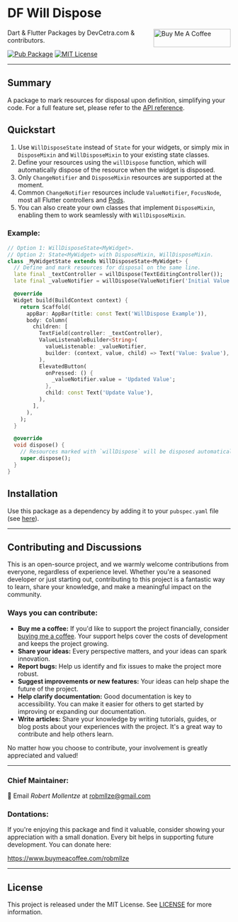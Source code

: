 # DF Will Dispose

<a href="https://www.buymeacoffee.com/robmllze" target="_blank"><img align="right" src="https://cdn.buymeacoffee.com/buttons/default-orange.png" alt="Buy Me A Coffee" height="41" width="174"></a>

Dart & Flutter Packages by DevCetra.com & contributors.

[![Pub Package](https://img.shields.io/pub/v/df_will_dispose.svg)](https://pub.dev/packages/df_will_dispose)
[![MIT License](https://img.shields.io/badge/License-MIT-blue.svg)](https://raw.githubusercontent.com/robmllze/df_will_dispose/main/LICENSE)

---

## Summary

A package to mark resources for disposal upon definition, simplifying your code. For a full feature set, please refer to the [API reference](https://pub.dev/documentation/df_will_dispose/).

## Quickstart

1. Use `WillDisposeState` instead of `State` for your widgets, or simply mix in `DisposeMixin` and `WillDisposeMixin` to your existing state classes.
2. Define your resources using the `willDispose` function, which will automatically dispose of the resource when the widget is disposed.
3. Only `ChangeNotifier` and `DisposeMixin` resources are supported at the moment.
4. Common `ChangeNotifier` resources include `ValueNotifier`, `FocusNode`, most all Flutter controllers and [Pods](https://pub.dev/packages/df_pod).
5. You can also create your own classes that implement `DisposeMixin`, enabling them to work seamlessly with `WillDisposeMixin`.

### Example:

```dart
// Option 1: WillDisposeState<MyWidget>.
// Option 2: State<MyWidget> with DisposeMixin, WillDisposeMixin.
class _MyWidgetState extends WillDisposeState<MyWidget> {
  // Define and mark resources for disposal on the same line.
  late final _textController = willDispose(TextEditingController());
  late final _valueNotifier = willDispose(ValueNotifier('Initial Value'));

  @override
  Widget build(BuildContext context) {
    return Scaffold(
      appBar: AppBar(title: const Text('WillDispose Example')),
      body: Column(
        children: [
          TextField(controller: _textController),
          ValueListenableBuilder<String>(
            valueListenable: _valueNotifier,
            builder: (context, value, child) => Text('Value: $value'),
          ),
          ElevatedButton(
            onPressed: () {
              _valueNotifier.value = 'Updated Value';
            },
            child: const Text('Update Value'),
          ),
        ],
      ),
    );
  }

  @override
  void dispose() {
    // Resources marked with `willDispose` will be disposed automatically here.
    super.dispose();
  }
}
```

## Installation

Use this package as a dependency by adding it to your `pubspec.yaml` file (see [here](https://pub.dev/packages/df_will_dispose/install)).

---

## Contributing and Discussions

This is an open-source project, and we warmly welcome contributions from everyone, regardless of experience level. Whether you're a seasoned developer or just starting out, contributing to this project is a fantastic way to learn, share your knowledge, and make a meaningful impact on the community.

### Ways you can contribute:

- **Buy me a coffee:** If you'd like to support the project financially, consider [buying me a coffee](https://www.buymeacoffee.com/robmllze). Your support helps cover the costs of development and keeps the project growing.
- **Share your ideas:** Every perspective matters, and your ideas can spark innovation.
- **Report bugs:** Help us identify and fix issues to make the project more robust.
- **Suggest improvements or new features:** Your ideas can help shape the future of the project.
- **Help clarify documentation:** Good documentation is key to accessibility. You can make it easier for others to get started by improving or expanding our documentation.
- **Write articles:** Share your knowledge by writing tutorials, guides, or blog posts about your experiences with the project. It's a great way to contribute and help others learn.

No matter how you choose to contribute, your involvement is greatly appreciated and valued!

---

### Chief Maintainer:

📧 Email _Robert Mollentze_ at robmllze@gmail.com

### Dontations:

If you're enjoying this package and find it valuable, consider showing your appreciation with a small donation. Every bit helps in supporting future development. You can donate here:

https://www.buymeacoffee.com/robmllze

---

## License

This project is released under the MIT License. See [LICENSE](https://raw.githubusercontent.com/robmllze/df_will_dispose/main/LICENSE) for more information.
